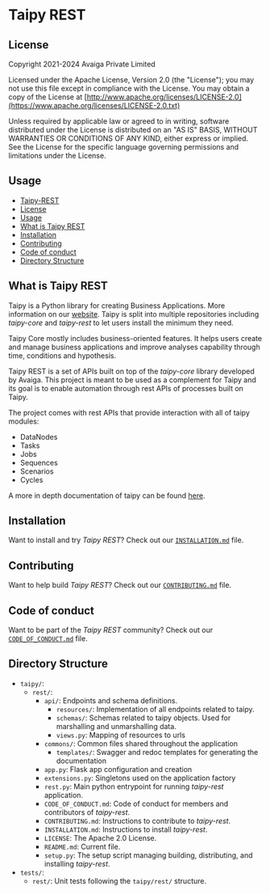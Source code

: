 # Taipy REST

## License
Copyright 2021-2024 Avaiga Private Limited

Licensed under the Apache License, Version 2.0 (the "License"); you may not use this file
except in compliance with the License. You may obtain a copy of the License at
[http://www.apache.org/licenses/LICENSE-2.0](https://www.apache.org/licenses/LICENSE-2.0.txt)

Unless required by applicable law or agreed to in writing, software distributed under the
License is distributed on an "AS IS" BASIS, WITHOUT WARRANTIES OR CONDITIONS OF ANY KIND,
either express or implied. See the License for the specific language governing permissions
and limitations under the License.

## Usage
  - [Taipy-REST](#taipy-rest)
  - [License](#license)
  - [Usage](#usage)
  - [What is Taipy REST](#what-is-taipy-rest)
  - [Installation](#installation)
  - [Contributing](#contributing)
  - [Code of conduct](#code-of-conduct)
  - [Directory Structure](#directory-structure)


## What is Taipy REST

Taipy is a Python library for creating Business Applications. More information on our
[website](https://www.taipy.io). Taipy is split into multiple repositories including
*taipy-core* and *taipy-rest* to let users install the minimum they need.

Taipy Core mostly includes business-oriented
features. It helps users create and manage business applications and improve analyses
capability through time, conditions and hypothesis.

Taipy REST is a set of APIs built on top of the
*taipy-core* library developed by Avaiga. This project is meant to be used as a complement
for Taipy and its goal is to enable automation through rest APIs of processes built
on Taipy.

The project comes with rest APIs that provide interaction with all of taipy modules:
 - DataNodes
 - Tasks
 - Jobs
 - Sequences
 - Scenarios
 - Cycles

A more in depth documentation of taipy can be found [here](https://docs.taipy.io).

## Installation

Want to install and try *Taipy REST*? Check out our [`INSTALLATION.md`](INSTALLATION.md) file.

## Contributing

Want to help build *Taipy REST*? Check out our [`CONTRIBUTING.md`](../../CONTRIBUTING.md) file.

## Code of conduct

Want to be part of the *Taipy REST* community? Check out our
[`CODE_OF_CONDUCT.md`](CODE_OF_CONDUCT.md) file.

## Directory Structure

- `taipy/`:
  - `rest/`:
    - `api/`: Endpoints and schema definitions.
      - `resources/`: Implementation of all endpoints related to taipy.
      - `schemas/`: Schemas related to taipy objects. Used for marshalling and unmarshalling data.
      - `views.py`: Mapping of resources to urls
    - `commons/`: Common files shared throughout the application
      - `templates/`: Swagger and redoc templates for generating the documentation
    - `app.py`: Flask app configuration and creation
    - `extensions.py`: Singletons used on the application factory
    - `rest.py`: Main python entrypoint for running *taipy-rest* application.
    - `CODE_OF_CONDUCT.md`: Code of conduct for members and contributors of *taipy-rest*.
    - `CONTRIBUTING.md`: Instructions to contribute to *taipy-rest*.
    - `INSTALLATION.md`: Instructions to install *taipy-rest*.
    - `LICENSE`: The Apache 2.0 License.
    - `README.md`: Current file.
    - `setup.py`: The setup script managing building, distributing, and installing *taipy-rest*.
- `tests/`:
  - `rest/`: Unit tests following the `taipy/rest/` structure.
